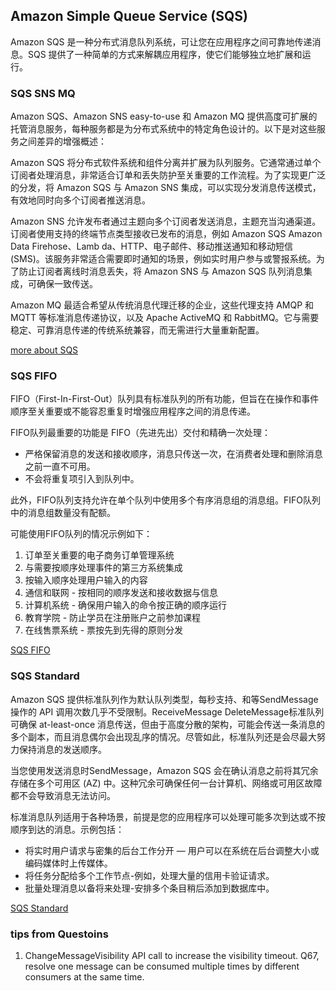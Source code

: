 ## Amazon Simple Queue Service (SQS)

Amazon SQS 是一种分布式消息队列系统，可让您在应用程序之间可靠地传递消息。SQS 提供了一种简单的方式来解耦应用程序，使它们能够独立地扩展和运行。


### SQS SNS MQ

Amazon SQS、Amazon SNS easy-to-use 和 Amazon MQ 提供高度可扩展的托管消息服务，每种服务都是为分布式系统中的特定角色设计的。以下是对这些服务之间差异的增强概述：

Amazon SQS 将分布式软件系统和组件分离并扩展为队列服务。它通常通过单个订阅者处理消息，非常适合订单和丢失防护至关重要的工作流程。为了实现更广泛的分发，将 Amazon SQS 与 Amazon SNS 集成，可以实现分发消息传送模式，有效地同时向多个订阅者推送消息。

Amazon SNS 允许发布者通过主题向多个订阅者发送消息，主题充当沟通渠道。订阅者使用支持的终端节点类型接收已发布的消息，例如 Amazon SQS Amazon Data Firehose、Lamb da、HTTP、电子邮件、移动推送通知和移动短信 (SMS)。该服务非常适合需要即时通知的场景，例如实时用户参与或警报系统。为了防止订阅者离线时消息丢失，将 Amazon SNS 与 Amazon SQS 队列消息集成，可确保一致传送。

Amazon MQ 最适合希望从传统消息代理迁移的企业，这些代理支持 AMQP 和 MQTT 等标准消息传递协议，以及 Apache ActiveMQ 和 RabbitMQ。它与需要稳定、可靠消息传递的传统系统兼容，而无需进行大量重新配置。

[more about SQS](https://docs.aws.amazon.com/zh_cn/AWSSimpleQueueService/latest/SQSDeveloperGuide/welcome.html)

### SQS FIFO

FIFO（First-In-First-Out）队列具有标准队列的所有功能，但旨在在操作和事件顺序至关重要或不能容忍重复时增强应用程序之间的消息传递。

FIFO队列最重要的功能是 FIFO（先进先出）交付和精确一次处理：

- 严格保留消息的发送和接收顺序，消息只传送一次，在消费者处理和删除消息之前一直不可用。
- 不会将重复项引入到队列中。

此外，FIFO队列支持允许在单个队列中使用多个有序消息组的消息组。FIFO队列中的消息组数量没有配额。


可能使用FIFO队列的情况示例如下：

1. 订单至关重要的电子商务订单管理系统
2. 与需要按顺序处理事件的第三方系统集成
3. 按输入顺序处理用户输入的内容
4. 通信和联网 - 按相同的顺序发送和接收数据与信息
5. 计算机系统 - 确保用户输入的命令按正确的顺序运行
6. 教育学院 - 防止学员在注册账户之前参加课程
7. 在线售票系统 - 票按先到先得的原则分发

[SQS FIFO](https://docs.aws.amazon.com/zh_cn/AWSSimpleQueueService/latest/SQSDeveloperGuide/sqs-fifo-queues.html)



### SQS Standard

Amazon SQS 提供标准队列作为默认队列类型，每秒支持、和等SendMessage操作的 API 调用次数几乎不受限制。ReceiveMessage DeleteMessage标准队列可确保 at-least-once 消息传送，但由于高度分散的架构，可能会传送一条消息的多个副本，而且消息偶尔会出现乱序的情况。尽管如此，标准队列还是会尽最大努力保持消息的发送顺序。

当您使用发送消息时SendMessage，Amazon SQS 会在确认消息之前将其冗余存储在多个可用区 (AZ) 中。这种冗余可确保任何一台计算机、网络或可用区故障都不会导致消息无法访问。


标准消息队列适用于各种场景，前提是您的应用程序可以处理可能多次到达或不按顺序到达的消息。示例包括：

- 将实时用户请求与密集的后台工作分开 — 用户可以在系统在后台调整大小或编码媒体时上传媒体。
- 将任务分配给多个工作节点-例如，处理大量的信用卡验证请求。
- 批量处理消息以备将来处理-安排多个条目稍后添加到数据库中。


[SQS Standard](https://docs.aws.amazon.com/zh_cn/AWSSimpleQueueService/latest/SQSDeveloperGuide/standard-queues.html)


### tips from Questoins
1. ChangeMessageVisibility API call to increase the visibility timeout. Q67, resolve one message can be consumed multiple times by different consumers at the same time.
